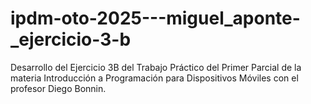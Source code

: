 # ipdm-oto-2025---miguel_aponte-_ejercicio-3-b
Desarrollo del Ejercicio 3B del Trabajo Práctico del Primer Parcial de la materia Introducción a Programación para Dispositivos Móviles con el profesor Diego Bonnin.

